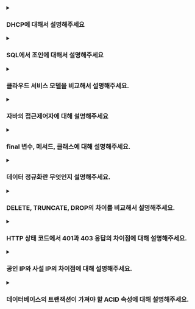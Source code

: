 <details>
<summary><h3>DHCP에 대해서 설명해주세요</h3></summary>
    > DHCP란 네트워크에 연결된 장치에 IP 주소, 서브넷마스크, 게이트웨이, DNS 주소와 같은 네트워크 구성을 자동으로 할당해주는 프로토콜입니다.
    <details>
    <summary><h4>꼬리질문 : DHCP의 장점은 무엇인가요?</h4></summary>
        > 자동으로 IP 주소를 할당해주고, 임대 기간을 용도에 맞게 정할 수 있습니다. 또한 사용하지 않는 IP를 자동으로 반납해 효율적인 관리가 가능합니다.
    </details>
    <details>
    <summary><h4>꼬리질문 : DHCP의 임대 방식 과정을 설명해주세요.</h4></summary>
        > 클라이언트는 서버에게 DHCP 서버를 찾기 위해 브로드캐스트 메시지를 보냅니다. 서버는 요청을 받고 클라이언트에게 사용 가능한 네트워크 정보를 제공해줍니다. 클라이언트는 제공 받은 IP 주소를 사용하겠다는 의사를 서버에게 요청하고 서버는 이를 승인하고 최종적으로 IP 주소를 할당해줍니다.
    </details>
</details>

<details>
<summary><h3>SQL에서 조인에 대해서 설명해주세요</h3></summary>
    > 두 개의 테이블을 서로 묶어서 하나의 결과를 만들어 내는 것을 의미합니다.
    <details>
    <summary><h4>꼬리질문 : 왼쪽 테이블에 있는 값이 오른쪽 테이블에 없는 값일 때, left 조인과 right 조인을 비교해서 설명해주세요.</h4></summary>
        > left 조인은 왼쪽 테이블 값은 무조건 결과에 포함되고 오른쪽 테이블에 일치하는 값이 없으면 null로 표시됩니다. 반대로 right 조인은 왼쪽 테이블만 있는 값은 제외되고 오른쪽 테이블의 모든 값은 포함됩니다.
    </details>
    <details>
    <summary><h4>꼬리질문 : SQL에서 쿼리의 수행 순서에 대해 설명해주세요.</h4></summary>
        > from, join > where > group by > having > select > distinct > order by > limit, offset
    </details>
</details>
     
<details>
<summary><h3>클라우드 서비스 모델을 비교해서 설명해주세요.</h3></summary>
    > IaaS는 인프라를 빌려쓰는 서비스로, 사용자가 OS부터 애플리케이션까지 직접 관리하는 방식입니다. PaaS는 플랫폼을 빌려쓰는 서비스로, 사용자는 애플리케이션과 데이터만 관리하면 되고 나머지는 공급자가 관리하는 방식입니다. SaaS는 소프트웨어를 구독하는 방식의 서비스로, 사용자는 데이터 말고는 관리할 것이 없는 방식입니다.
    <details>
    <summary><h4>꼬리질문 : 클라우드 서비스 모델에는 어떤 예시가 있을까요?</h4></summary>
        > IaaS는 aws의 ec2가 있고, PaaS는 google cloud가 있고, SaaS는 gmail이 있습니다.
    </details>
    <details>
    <summary><h4>꼬리질문 : 빠르게 개발하려는 스타트업 기업이 있다고 하면 어떠한 클라우드 서비스 모델을 사용하는 것이 좋을까요?</h4></summary>
        > OS 부터 직접 관리하는 방식이 아닌 애플리케이션과 데이터만 관리하면 되는 PaaS를 추천합니다.
    </details>
</details>

<details>
<summary><h3>자바의 접근제어자에 대해 설명해주세요</h3></summary>
    > private은 클래스 내부에 있는 변수만 접근 가능하고, default는 같은 패키지 내에 있는 클래스의 변수에만 접근 가능하고, protected는 추가로 상속 받은 자식 클래스의 변수에 접근할 수 있고, public은 모든 클래스에 접근할 수 있습니다.
</details>

<details>
<summary><h3>final 변수, 메서드, 클래스에 대해 설명해주세요.</h3></summary>
    > final 변수는 수정할 수 없는 변수이고, final 메서드는 overriding이 불가한 메서드이고, final 클래스는 상속이 불가능한 클래스입니다.
</details>

<details>
<summary><h3>데이터 정규화란 무엇인지 설명해주세요.</h3></summary>
    > 데이터의 중복을 최소화하고, 데이터의 일관성 및 무결성을 확보하기 위해 테이블을 분해하는 과정입니다.
    <details>
    <summary><h4>꼬리질문 : 이상 현상의 종류에 대해 알려주세요.</h4></summary>
        > 삽입 이상은 존재하지 않는 값은 삽입 할 수 없는 문제가 발생하는 것이고, 수정 이상은 하나의 데이터를 수정함으로써 데이터의 일관성이 깨져버리는 것이고, 삭제 이상은 데이터를 삭제함으로써 다른 데이터까지 사라지는 문제가 발생하는 것을 의미합니다.
    </details>
</details>

<details>
<summary><h3>DELETE, TRUNCATE, DROP의 차이를 비교해서 설명해주세요.</h3></summary>
    > DELETE는 테이블의 특정 행만 지울 수 있으며 롤백이 가능합니다. 하지만 TRUNCATE는 테이블의 구조만 남기고 모든 행만 지우며 롤백이 불가능합니다. DROP은 테이블 자체의 구조를 지우는 방식이며 역시 롤백이 불가능한 방식입니다.
</details>

<details>
<summary><h3>HTTP 상태 코드에서 401과 403 응답의 차이점에 대해 설명해주세요.</h3></summary>
    > 인가(401)는 인증을 받지 않아 서버가 클라이언트의 상태를 모르는 경우를 의미하고, 인증(403)은 서버가 클라이언트의 존재를 알지만 허가 하지 않은 상태를 의미합니다.
</details>

<details>
<summary><h3>공인 IP와 사설 IP의 차이점에 대해 설명해주세요.</h3></summary>
    > 공인 IP는 전 세계에서 유일하게 식별되는 IP 주소로 인터넷 서비스 제공자가 할당하지만, 사설 IP는 특정 사설 네트워크 내부에서만 사용되는 주소로 사설 IP를 사용하는 기기는 NAT를 통해 외부 인터넷과 통신합니다.
</details>

<details>
<summary><h3>데이터베이스의 트랜잭션이 가져야 할 ACID 속성에 대해 설명해주세요.</h3></summary>
    > 원자성(A)은 트랜잭션은 모든 연산은 전부 성공하거나 실패해야 한다는 것이고, 일관성은(C)은 트랜잭션 실행 전과 후 일관성 상태를 유지해야 한다는 것이고, 독립성(I)은 여러 트랜잭션이 동시에 실행될 때 각 트랜잭션은 독립적으로 실행되어야 한다는 것이고, 지속성(D)은 성공한 트랜잭션의 결과는 영구적으로 저장되어야 한다는 것입니다.
</details>
